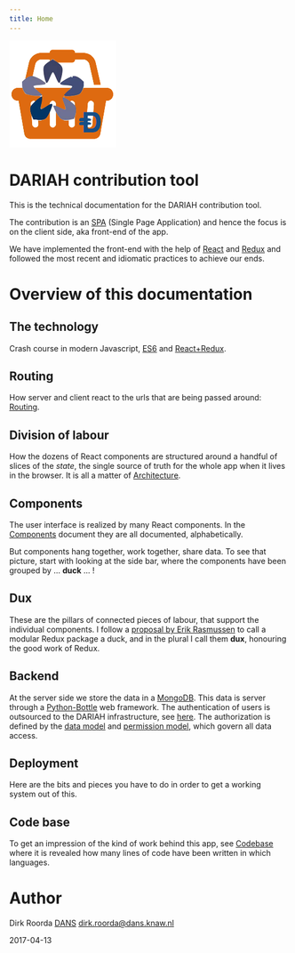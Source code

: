 ```yaml
---
title: Home
---
```


![logo](images/inkind_logo.png)

# DARIAH contribution tool

This is the technical documentation for the DARIAH contribution tool.

The contribution is an [SPA](https://en.wikipedia.org/wiki/Single-page_application) (Single Page Application)
and hence the focus is on the client side, aka front-end of the app.

We have implemented the front-end with the help of
[React](https://facebook.github.io/react/) and [Redux](http://redux.js.org)
and followed the most recent and idiomatic practices to achieve our ends.

# Overview of this documentation

## The technology
Crash course in modern Javascript, [ES6](ES6) and [React+Redux](React).

## Routing
How server and client react to the urls that are being passed around: [Routing](Routing).

## Division of labour
How the dozens of React components are structured around a handful of slices of the *state*,
the single source of truth for the whole app when it lives in the browser.
It is all a matter of [Architecture](Architecture).

## Components
The user interface is realized by many React components.
In the [Components](Components) document they are all documented, alphabetically.

But components hang together, work together, share data.
To see that picture, start with looking at the side bar, where the components have been grouped by 
... **duck** ... !

## Dux
These are the pillars of connected pieces of labour, that support the individual components.
I follow a [proposal by Erik Rasmussen](https://github.com/erikras/ducks-modular-redux) to call
a modular Redux package a duck, and in the plural I call them **dux**, honouring the good work of Redux.

## Backend
At the server side we store the data in a [MongoDB](https://docs.mongodb.com).
This data is server through a [Python-Bottle](http://bottlepy.org/docs/dev/) web framework.
The authentication of users is outsourced to the DARIAH infrastructure, see
[here](Dux#me). The authorization is defined by the [data model](Server#data-model) and
[permission model](Server#permissions),
which govern all data access.

## Deployment
Here are the bits and pieces you have to do in order to get a working system out of this.

## Code base

To get an impression of the kind of work behind this app, see 
[Codebase](Codebase) where it is revealed how many lines of code have been written in which languages.

# Author

Dirk Roorda [DANS](https://www.dans.knaw.nl) [dirk.roorda@dans.knaw.nl](mailto:dirk.roorda@dans.knaw.nl)

2017-04-13





